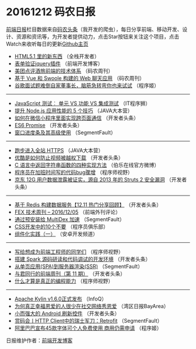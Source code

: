 # 20161212 码农日报

[前端日报](http://caibaojian.com/c/news)栏目数据来自[码农头条](http://hao.caibaojian.com/)（我开发的爬虫），每日分享前端、移动开发、设计、资源和资讯等，为开发者提供动力，点击Star按钮来关注这个项目，点击Watch来收听每日的更新[Github主页](https://github.com/kujian/frontendDaily)
* [HTML5.1 里的新东西](http://hao.caibaojian.com/17811.html) （全栈开发者）
* [表单验证jquery插件](http://hao.caibaojian.com/17834.html) （前端开发博客）
* [美团点评酒旅前端的技术体系](http://hao.caibaojian.com/17900.html) （码农周刊）
* [基于 Vue 和 Swoole 构建的 Web 聊天应用](http://hao.caibaojian.com/17899.html) （码农周刊）
* [谷歌面试题难倒自家董事长，脑筋急转弯你也来试试](http://hao.caibaojian.com/17827.html) （程序姬）

***
* [JavaScript 测试︰ 单元 VS 功能 VS 集成测试](http://hao.caibaojian.com/17831.html) （IT程序狮）
* [提升 Node.js 应用性能的 5 个技巧](http://hao.caibaojian.com/17879.html) （JAVA大本营）
* [如何在微信小程序里面实现跨页面通信](http://hao.caibaojian.com/17932.html) （开发者头条）
* [ES6 Promise](http://hao.caibaojian.com/17896.html) （开发者头条）
* [窗口进度条及其高级使用](http://hao.caibaojian.com/17840.html) （SegmentFault）

***
* [跑步进入全站 HTTPS](http://hao.caibaojian.com/17880.html) （JAVA大本营）
* [优酷是如何防止视频被越权下载](http://hao.caibaojian.com/17790.html) （开发者头条）
* [C 语言中返回字符串函数的四种实现方法](http://hao.caibaojian.com/17800.html) （伯乐在线官方微博）
* [程序员在加班时间写的代码bug骤增](http://hao.caibaojian.com/17852.html) （程序师视野）
* [京东 12G 用户数据泄露被证实，源自 2013 年的 Struts 2 安全漏洞](http://hao.caibaojian.com/17791.html) （开发者头条）

***
* [基于 Redis 构建数据服务【12.11 热门分享回顾】](http://hao.caibaojian.com/17792.html) （开发者头条）
* [FEX 技术周刊 &#8211; 2016/12/05](http://hao.caibaojian.com/17844.html) （前端外刊评论）
* [通过预安装给 MultiDex 加速](http://hao.caibaojian.com/17838.html) （SegmentFault）
* [CSS开发中的10个不要](http://hao.caibaojian.com/17886.html) （程序员俱乐部）
* [组件化实践（一）](http://hao.caibaojian.com/17813.html) （安卓开发频道）

***
* [写给想成为前端工程师的同学们](http://hao.caibaojian.com/17983.html) （程序师视野）
* [搭建 Spark 源码研读和代码调试的开发环境](http://hao.caibaojian.com/17789.html) （开发者头条）
* [从单页应用(SPA)到服务器渲染(SSR)](http://hao.caibaojian.com/17841.html) （SegmentFault）
* [与君同行的前端周刊（第 11 期）](http://hao.caibaojian.com/17897.html) （开发者头条）
* [什么才算是真正的编程能力](http://hao.caibaojian.com/17854.html) （程序师视野）

***
* [Apache Kylin v1.6.0正式发布](http://hao.caibaojian.com/17808.html) （InfoQ）
* [为何真正幸福恩爱的人很少在社交网络秀恩爱](http://hao.caibaojian.com/17819.html) （湾区日报BayArea）
* [小而强大的 Android 刷新控件](http://hao.caibaojian.com/17931.html) （开发者头条）
* [赏码会丨HTTP Client中的瑞士军刀：Retrofit](http://hao.caibaojian.com/17975.html) （SegmentFault）
* [阿里巴巴宣布45款字体可个人免费使用 商用仍需申请](http://hao.caibaojian.com/17828.html) （程序姬）

日报维护作者：[前端开发博客](http://caibaojian.com/) 